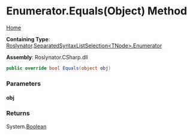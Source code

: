 # Enumerator\.Equals\(Object\) Method

[Home](../../../../README.md)

**Containing Type**: [Roslynator](../../../README.md)\.[SeparatedSyntaxListSelection\<TNode>.Enumerator](../README.md)

**Assembly**: Roslynator\.CSharp\.dll

```csharp
public override bool Equals(object obj)
```

### Parameters

#### obj





### Returns

System\.[Boolean](https://docs.microsoft.com/en-us/dotnet/api/system.boolean)


